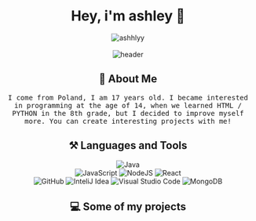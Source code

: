 <div align="center">
  <h1> Hey, i'm ashley 👋 </h1>
  <img src="https://komarev.com/ghpvc/?username=ashhlyy" alt="ashhlyy" /><br/><br/>
  <img src="https://cdn.discordapp.com/attachments/892064697812131861/924355168005398578/Bez_tytuu.png" alt="header"/>
  <h2>👨 About Me</h2>
  <p>
    <samp>
      I come from Poland, I am 17 years old. I became interested in programming at the age of 14, when we learned HTML / PYTHON in the 8th grade, but I decided to improve myself more. You can create interesting projects with me!
    </samp>
  </p>
  <h2>⚒ Languages and Tools</h2>
  
  ![Java](https://img.shields.io/badge/-Java-black?style=flat&logo=java)  
  ![JavaScript](https://img.shields.io/badge/-JavaScript-black?style=flat&logo=javascript) 
  ![NodeJS](https://img.shields.io/badge/-NodeJS-black?style=flat&logo=Node.js)
  ![React](https://img.shields.io/badge/-React-black?style=flat&logo=react) 
  <br>
  ![GitHub](https://img.shields.io/badge/-Github-black?style=flat&logo=github)
  ![InteliJ Idea](https://img.shields.io/badge/InteliJ%20idea-black?style=flat&logo=intellij-idea)
  ![Visual Studio Code](https://img.shields.io/badge/-Visual%20Studio%20Code-black?style=flat&logo=visual-studio-code)
  ![MongoDB](https://img.shields.io/badge/-MongoDB-black?style=flat&logo=mongodb)

  <h2>💻 Some of my projects</h2>
  <a href="I do not currently share</a> <br>
  </details>
</div>


